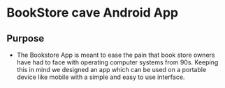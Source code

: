 # BookStore cave Android App

## Purpose
- The Bookstore App is meant to ease the pain that book store owners have had to face with operating computer systems from 90s. Keeping this in mind we designed an app which can be used on a portable device like mobile with a simple and easy to use interface.
